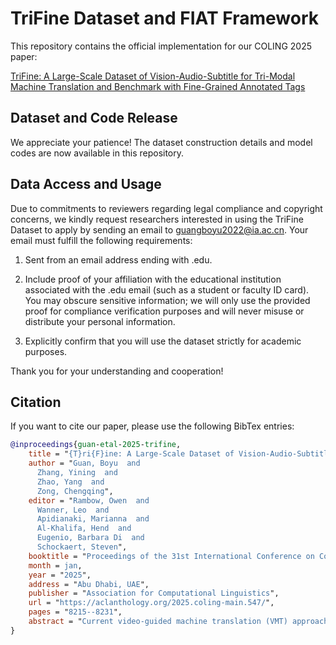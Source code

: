 # TriFine Dataset and FIAT Framework
This repository contains the official implementation for our COLING 2025 paper:

[TriFine: A Large-Scale Dataset of Vision-Audio-Subtitle for Tri-Modal Machine Translation and Benchmark with Fine-Grained Annotated Tags](https://aclanthology.org/2025.coling-main.547/)

## Dataset and Code Release

We appreciate your patience! The dataset construction details and model codes are now available in this repository.

## Data Access and Usage

Due to commitments to reviewers regarding legal compliance and copyright concerns, we kindly request researchers interested in using the TriFine Dataset to apply by sending an email to guangboyu2022@ia.ac.cn. Your email must fulfill the following requirements:

1. Sent from an email address ending with .edu.

2. Include proof of your affiliation with the educational institution associated with the .edu email (such as a student or faculty ID card). You may obscure sensitive information; we will only use the provided proof for compliance verification purposes and will never misuse or distribute your personal information.

3. Explicitly confirm that you will use the dataset strictly for academic purposes.

Thank you for your understanding and cooperation!

## Citation
If you want to cite our paper, please use the following BibTex entries:
```BibTex
@inproceedings{guan-etal-2025-trifine,
    title = "{T}ri{F}ine: A Large-Scale Dataset of Vision-Audio-Subtitle for Tri-Modal Machine Translation and Benchmark with Fine-Grained Annotated Tags",
    author = "Guan, Boyu  and
      Zhang, Yining  and
      Zhao, Yang  and
      Zong, Chengqing",
    editor = "Rambow, Owen  and
      Wanner, Leo  and
      Apidianaki, Marianna  and
      Al-Khalifa, Hend  and
      Eugenio, Barbara Di  and
      Schockaert, Steven",
    booktitle = "Proceedings of the 31st International Conference on Computational Linguistics",
    month = jan,
    year = "2025",
    address = "Abu Dhabi, UAE",
    publisher = "Association for Computational Linguistics",
    url = "https://aclanthology.org/2025.coling-main.547/",
    pages = "8215--8231",
    abstract = "Current video-guided machine translation (VMT) approaches primarily use coarse-grained visual information, resulting in information redundancy, high computational overhead, and neglect of audio content. Our research demonstrates the significance of fine-grained visual and audio information in VMT from both data and methodological perspectives. From the data perspective, we have developed a large-scale dataset TriFine, the first vision-audio-subtitle tri-modal VMT dataset with annotated multimodal fine-grained tags. Each entry in this dataset not only includes the triples found in traditional VMT datasets but also encompasses seven fine-grained annotation tags derived from visual and audio modalities. From the methodological perspective, we propose a Fine-grained Information-enhanced Approach for Translation (FIAT). Experimental results have shown that, in comparison to traditional coarse-grained methods and text-only models, our fine-grained approach achieves superior performance with lower computational overhead. These findings underscore the pivotal role of fine-grained annotated information in advancing the field of VMT."
}
```